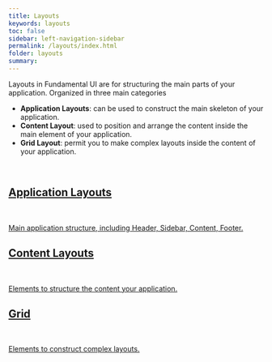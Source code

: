 ```yaml
---
title: Layouts
keywords: layouts
toc: false
sidebar: left-navigation-sidebar
permalink: /layouts/index.html
folder: layouts
summary:
---
```


Layouts in Fundamental UI are for structuring the main parts of your application. Organized in three main categories
* **Application Layouts**: can be used to construct the main skeleton of your application.
* **Content Layout**: used to position and arrange the content inside the main element of your application.
* **Grid Layout**: permit you to make complex layouts inside the content of your application.

<br>

<div class="fd-tile-grid fd-tile-grid--2col docs-tiles">
    <a class="fd-tile" role="button" href="application-layouts.html">
        <div class="fd-tile__content">
             <h2 class="fd-tile__header">
                 Application Layouts
             </h2>
            <br/>
             <p class="fd-tile__description">
                 Main application structure, including Header, Sidebar, Content, Footer.
             </p>
        </div>
    </a>
    <a class="fd-tile" role="button" href="content-layouts.html">
        <div class="fd-tile__content">
             <h2 class="fd-tile__header">
                 Content Layouts
             </h2>
            <br/>
             <p class="fd-tile__description">
                 Elements to structure the content your application.
             </p>
        </div>
    </a>
    <a class="fd-tile" role="button" href="grid-layouts.html">
        <div class="fd-tile__content">
             <h2 class="fd-tile__header">
                 Grid
             </h2>
            <br/>
             <p class="fd-tile__description">
                 Elements to construct complex layouts.
             </p>
        </div>
    </a>
</div>
